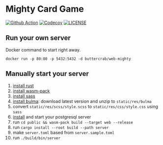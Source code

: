 # Mighty Card Game

[![Github Action](https://img.shields.io/github/workflow/status/web-mighty-io/web-mighty/build?style=flat-square)](https://github.com/web-mighty-io/web-mighty/actions)
[![Codecov](https://img.shields.io/codecov/c/github/web-mighty-io/web-mighty?style=flat-square)](https://codecov.io/gh/web-mighty-io/web-mighty)
[![LICENSE](https://img.shields.io/github/license/web-mighty-io/web-mighty?style=flat-square)](https://github.com/web-mighty-io/web-mighty/blob/master/LICENSE)

## Run your own server

Docker command to start right away.

```shell script
docker run -p 80:80 -p 5432:5432 -d buttercrab/web-mighty
```

## Manually start your server

1.  [install rust](https://www.rust-lang.org/tools/install)
2.  [install wasm-pack](https://rustwasm.github.io/wasm-pack/installer/)
3.  [install sass](https://sass-lang.com/install)
4.  [install bulma](https://bulma.io/): download latest version and unzip to `static/res/bulma`
5.  convert `static/res/scss/style.scss` to `static/res/css/style.css` using `sass`
6.  [install](https://www.postgresql.org/download/) and start your postgresql server
7.  run `cd public && wasm-pack build --target web --release`
8.  run `cargo install --root build --path server`
9.  make `server.toml` based from `server.sample.toml`
10. run `./build/bin/server`